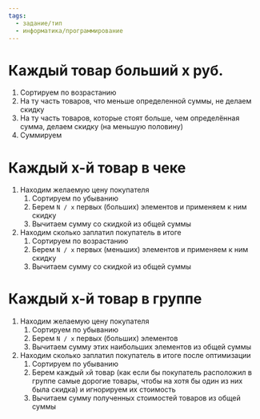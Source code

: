 ```yaml
---
tags:
  - задание/тип
  - информатика/программирование
---
```

# Каждый товар больший x руб.

1. Сортируем по возрастанию
2. На ту часть товаров, что меньше определенной суммы, не делаем скидку
3. На ту часть товаров, которые стоят больше, чем определённая сумма, делаем скидку (на меньшую половину)
4. Суммируем

# Каждый x-й товар в чеке

1. Находим желаемую цену покупателя
	1. Сортируем по убыванию
	2. Берем `N / x` первых (больших) элементов и применяем к ним скидку
	3. Вычитаем сумму со скидкой из общей суммы
2. Находим сколько заплатил покупатель в итоге
	1. Сортируем по возрастанию
	2. Берем `N / x` первых (меньших) элементов и применяем к ним скидку
	3. Вычитаем сумму со скидкой из общей суммы

# Каждый x-й товар в группе

1. Находим желаемую цену покупателя
	1. Сортируем по убыванию
	2. Берем `N / x` первых (больших) элементов
	3. Вычитаем сумму этих наибольших элементов из общей суммы
2. Находим сколько заплатил покупатель в итоге после оптимизации
	1. Сортируем по убыванию
	2. Берем каждый `x`й товар (как если бы покупатель расположил в группе самые дорогие товары, чтобы на хотя бы один из них была скидка) и игнорируем их стоимость
	3. Вычитаем сумму полученных стоимостей товаров из общей суммы